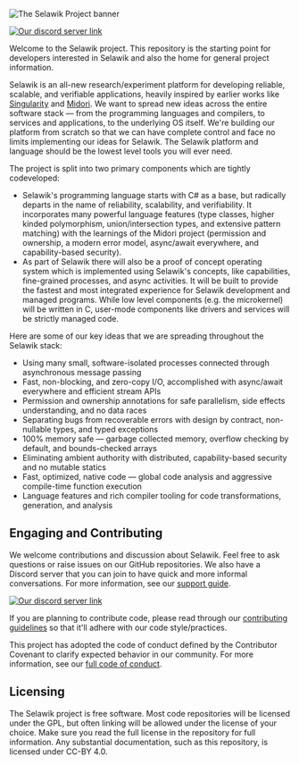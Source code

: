 ![The Selawik Project banner](https://repository-images.githubusercontent.com/184154311/34c05900-7d99-11e9-92b1-c7834ce38096)

[![Our discord server link](https://discordapp.com/api/guilds/547491934055170055/widget.png?style=shield)](https://discord.gg/vZTVBxp) 

Welcome to the Selawik project. This repository is the starting point for developers interested in Selawik and also the home for general project information.

Selawik is an all-new research/experiment platform for developing reliable, scalable, and verifiable applications, heavily inspired by earlier works like [Singularity](https://www.microsoft.com/en-us/research/project/singularity/) and [Midori](http://joeduffyblog.com/2015/11/03/blogging-about-midori/). We want to spread new ideas across the entire software stack — from the programming languages and compilers, to services and applications, to the underlying OS itself. We're building our platform from scratch so that we can have complete control and face no limits implementing our ideas for Selawik. The Selawik platform and language should be the lowest level tools you will ever need.

The project is split into two primary components which are tightly codeveloped:

- Selawik's programming language starts with C# as a base, but radically departs in the name of reliability, scalability, and verifiability. It incorporates many powerful language features (type classes, higher kinded polymorphism, union/intersection types, and extensive pattern matching) with the learnings of the Midori project (permission and ownership, a modern error model, async/await everywhere, and capability-based security).
- As part of Selawik there will also be a proof of concept operating system which is implemented using Selawik's concepts, like capabilities, fine-grained processes, and async activities. It will be built to provide the fastest and most integrated experience for Selawik development and managed programs.  While low level components (e.g. the microkernel) will be written in C, user-mode components like drivers and services will be strictly managed code.

Here are some of our key ideas that we are spreading throughout the Selawik stack: 

- Using many small, software-isolated processes connected through asynchronous message passing
- Fast, non-blocking, and zero-copy I/O, accomplished with async/await everywhere and efficient stream APIs
- Permission and ownership annotations for safe parallelism, side effects understanding, and no data races
- Separating bugs from recoverable errors with design by contract, non-nullable types, and typed exceptions
- 100% memory safe — garbage collected memory, overflow checking by default, and bounds-checked arrays
- Eliminating ambient authority with distributed, capability-based security and no mutable statics 
- Fast, optimized, native code — global code analysis and aggressive compile-time function execution 
- Language features and rich compiler tooling for code transformations, generation, and analysis

## Engaging and Contributing

We welcome contributions and discussion about Selawik. Feel free to ask questions or raise issues on our GitHub repositories. We also have a Discord server that you can join to have quick and more informal conversations. For more information, see our [support guide](https://github.com/selawik/.github/blob/master/SUPPORT.md).

[![Our discord server link](https://discordapp.com/api/guilds/547491934055170055/widget.png?style=banner2)](https://discord.gg/vZTVBxp)

If you are planning to contribute code, please read through our [contributing guidelines](https://github.com/selawik/.github/blob/master/CONTRIBUTING.md) so that it'll adhere with our code style/practices.

This project has adopted the code of conduct defined by the Contributor Covenant to clarify expected behavior in our community. For more information, see our [full code of conduct](https://github.com/selawik/.github/blob/master/CODE_OF_CONDUCT.md).

## Licensing
The Selawik project is free software. Most code repositories will be licensed under the GPL, but often linking will be allowed under the license of your choice. Make sure you read the full license in the repository for full information. Any substantial documentation, such as this repository, is licensed under CC-BY 4.0.
